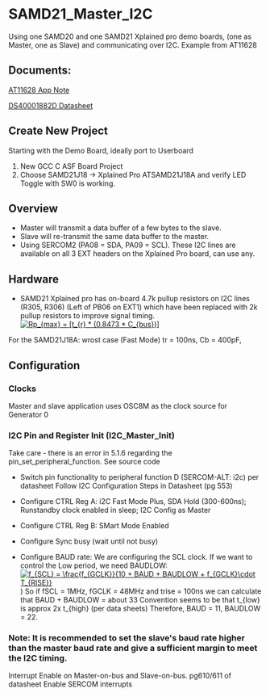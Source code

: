 # SAMD21_Master_I2C
Using one SAMD20 and one SAMD21 Xplained pro demo boards, (one as Master, one as Slave) and communicating over I2C.  Example from AT11628

## Documents:
[AT11628 App Note](https://www.avrfreaks.net/sites/default/files/forum_attachments/Atmel-42631-SAM-D21-SERCOM-I2C-Configura.pdf)

[DS40001882D Datasheet](http://ww1.microchip.com/downloads/en/DeviceDoc/SAMD21-Family-DataSheet-DS40001882D.pdf)

## Create New Project
Starting with the Demo Board, ideally port to Userboard
1. New GCC C ASF Board Project
2. Choose SAMD21J18 -> Xplained Pro ATSAMD21J18A and verify LED Toggle with SW0 is working.

## Overview
* Master will transmit a data buffer of a few bytes to the slave.
* Slave will re-transmit the same data buffer to the master.
* Using SERCOM2 (PA08 = SDA, PA09 = SCL).  These I2C lines are available on all 3 EXT headers on the Xplained Pro board, can use any.

## Hardware
* SAMD21 Xplained pro has on-board 4.7k pullup resistors on I2C lines (R305, R306) (Left of PB06 on EXT1) which have been replaced with 2k pullup resistors to improve signal timing. 
<a href="https://www.codecogs.com/eqnedit.php?latex=Rp_{max}&space;=&space;[t_{r}&space;*&space;(0.8473&space;*&space;C_{bus})]" target="_blank"><img src="https://latex.codecogs.com/gif.latex?Rp_{max}&space;=&space;[t_{r}&space;*&space;(0.8473&space;*&space;C_{bus})]" title="Rp_{max} = [t_{r} * (0.8473 * C_{bus})]" /></a>

For the SAMD21J18A:  wrost case (Fast Mode) tr = 100ns, Cb = 400pF, 

## Configuration
### Clocks
Master and slave application uses OSC8M as the clock source for Generator 0

### I2C Pin and Register Init (I2C_Master_Init)
Take care - there is an error in 5.1.6 regarding the pin_set_peripheral_function.  See source code
* Switch pin functionality to peripheral function D (SERCOM-ALT: i2c) per datasheet 
Follow I2C Configuration Steps in Datasheet (pg 553)

* Configure CTRL Reg A: i2C Fast Mode Plus, SDA Hold (300-600ns); Runstandby clock enabled in sleep; I2C Config as Master
* Configure CTRL Reg B: SMart Mode Enabled
* Configure Sync busy (wait until not busy)
* Configure BAUD rate: We are configuring the SCL clock.  If we want to control the Low period, we need BAUDLOW:
<a href="https://www.codecogs.com/eqnedit.php?latex=f_{SCL}&space;=&space;\frac{f_{GCLK}}{10&space;&plus;&space;BAUD&space;&plus;&space;BAUDLOW&space;&plus;&space;f_{GCLK}\cdot&space;T_{RISE}}" target="_blank"><img src="https://latex.codecogs.com/gif.latex?f_{SCL}&space;=&space;\frac{f_{GCLK}}{10&space;&plus;&space;BAUD&space;&plus;&space;BAUDLOW&space;&plus;&space;f_{GCLK}\cdot&space;T_{RISE}}" title="f_{SCL} = \frac{f_{GCLK}}{10 + BAUD + BAUDLOW + f_{GCLK}\cdot T_{RISE}}" /></a>)
So if fSCL = 1MHz, fGCLK = 48MHz and trise = 100ns we can calculate that BAUD + BAUDLOW = about 33
Convention seems to be that t_{low} is approx 2x t_{high} (per data sheets)
Therefore, BAUD = 11, BAUDLOW = 22.

### Note: It is recommended to set the slave's baud rate higher than the master baud rate and give a sufficient margin to meet the I2C timing.

Interrupt Enable on Master-on-bus and Slave-on-bus. pg610/611 of datasheet
Enable SERCOM interrupts








